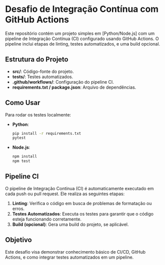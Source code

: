 
# Desafio de Integração Contínua com GitHub Actions

Este repositório contém um projeto simples em [Python/Node.js] com um pipeline de Integração Contínua (CI) configurado usando GitHub Actions. O pipeline inclui etapas de linting, testes automatizados, e uma build opcional.

## Estrutura do Projeto

- **src/**: Código-fonte do projeto.
- **tests/**: Testes automatizados.
- **.github/workflows/**: Configuração do pipeline CI.
- **requirements.txt / package.json**: Arquivo de dependências.

## Como Usar

Para rodar os testes localmente:

- **Python**:
    ```bash
    pip install -r requirements.txt
    pytest
    ```

- **Node.js**:
    ```bash
    npm install
    npm test
    ```

## Pipeline CI

O pipeline de Integração Contínua (CI) é automaticamente executado em cada push ou pull request. Ele realiza as seguintes etapas:

1. **Linting**: Verifica o código em busca de problemas de formatação ou erros.
2. **Testes Automatizados**: Executa os testes para garantir que o código esteja funcionando corretamente.
3. **Build (opcional)**: Gera uma build do projeto, se aplicável.

## Objetivo

Este desafio visa demonstrar conhecimento básico de CI/CD, GitHub Actions, e como integrar testes automatizados em um pipeline.

